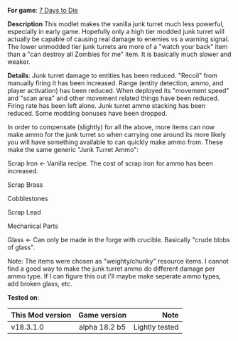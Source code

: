 **For game**: [7 Days to Die](https://7daystodie.com)

**Description**
This modlet makes the vanilla junk turret much less powerful, especially in early game. Hopefully only a high tier modded junk turret will actually be capable of causing real damage to enemies vs a warning signal.  The lower unmodded tier junk turrets are more of a "watch your back" item than a "can destroy all Zombies for me" item.  It is basically much slower and weaker.

**Details**:
Junk turret damage to entities has been reduced.
"Recoil" from manually firing it has been increased.
Range (entity detection, ammo, and player activation) has been reduced.
When deployed its "movement speed" and "scan area" and other movement related things have been reduced.
Firing rate has been left alone.
Junk turret ammo stacking has been reduced.
Some modding bonuses have been dropped.

In order to compensate (slightly) for all the above, more items can now make ammo for the junk turret so when carrying one around its more likely you will have something available to can quickly make ammo from. These make the same generic "Junk Turret Ammo":

Scrap Iron <- Vanilla recipe. The cost of scrap iron for ammo has been increased.

Scrap Brass

Cobblestones

Scrap Lead

Mechanical Parts

Glass <- Can only be made in the forge with crucible. Basically "crude blobs of glass".

Note: The items were chosen as "weighty/chunky" resource items. I cannot find a good way to make the junk turret ammo do different damage per ammo type. If I can figure this out I'll maybe make seperate ammo types, add broken glass, etc.


**Tested on**:

| This Mod version | Game version | Note |
|:------------------- |:------------------:| -------------:|
| v18.3.1.0 | alpha 18.2 b5 | Lightly tested |
